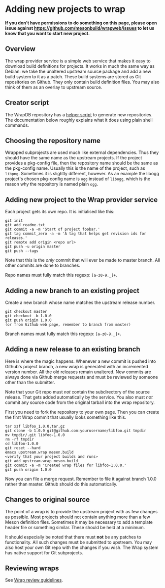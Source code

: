 # Adding new projects to wrap

**If you don't have permissions to do something on this page, please open issue against https://github.com/mesonbuild/wrapweb/issues to let us know that you want to start new project.**

## Overview

The wrap provider service is a simple web service that makes it easy to download build definitions for projects. It works in much the same way as Debian: we take the unaltered upstream source package and add a new build system to it as a patch. These build systems are stored as Git repositories on Github. They only contain build definition files. You may also think of them as an overlay to upstream source.

## Creator script

The WrapDB repository has a [helper script](https://github.com/mesonbuild/wrapweb/blob/master/tools/repoinit.py) to generate new repositories. The documentation below roughly explains what it does using plain shell commands.

## Choosing the repository name

Wrapped subprojects are used much like external dependencies. Thus they should have the same name as the upstream projects. If the project provides a pkg-config file, then the repository name should be the same as the pkg-config name. Usually this is the name of the project, such as `libpng`. Sometimes it is slightly different, however. As an example the libogg project's chosen pkg-config name is `ogg` instead of `libogg`, which is the reason why the repository is named plain `ogg`.

## Adding new project to the Wrap provider service

Each project gets its own repo. It is initialised like this:

    git init
    git add readme.txt
    git commit -a -m 'Start of project foobar.'
    git tag commit_zero -a -m 'A tag that helps get revision ids for releases.'
    git remote add origin <repo url>
    git push -u origin master
    git push --tags

Note that this is the *only* commit that will ever be made to master branch. All other commits are done to branches.

Repo names must fully match this regexp: `[a-z0-9._]+`.

## Adding a new branch to an existing project

Create a new branch whose name matches the upstream release number.

    git checkout master
    git checkout -b 1.0.0
    git push origin 1.0.0
    (or from Github web page, remember to branch from master)

Branch names must fully match this regexp: `[a-z0-9._]+`.

## Adding a new release to an existing branch

Here is where the magic happens. Whenever a new commit is pushed into Github's project branch, a new wrap is generated with an incremented version number. All the old releases remain unaltered. New commits are always done via Github merge requests and must be reviewed by someone other than the submitter.

Note that your Git repo must *not* contain the subdirectory of the source release. That gets added automatically by the service. You also must *not* commit any source code from the original tarball into the wrap repository.

First you need to fork the repository to your own page. Then you can create the first Wrap commit that usually looks something like this.

    tar xzf libfoo_1.0.0.tar.gz
    git clone -b 1.0.0 git@github.com:yourusername/libfoo.git tmpdir
    mv tmpdir/.git libfoo-1.0.0
    rm -rf tmpdir
    cd libfoo-1.0.0
    git reset --hard
    emacs upstream.wrap meson.build
    <verify that your project builds and runs>
    git add upstream.wrap meson.build
    git commit -a -m 'Created wrap files for libfoo-1.0.0.'
    git push origin 1.0.0

Now you can file a merge request. Remember to file it against branch 1.0.0 rather than master. Github should do this automatically.

## Changes to original source

The point of a wrap is to provide the upstream project with as few changes as possible. Most projects should not contain anything more than a few Meson definition files. Sometimes it may be necessary to add a template header file or something similar. These should be held at a minimum.

It should especially be noted that there must **not** be any patches to functionality. All such changes must be submitted to upstream. You may also host your own Git repo with the changes if you wish. The Wrap system has native support for Git subprojects.

## Reviewing wraps

See [Wrap review guidelines](Wrap-review-guidelines.md).

